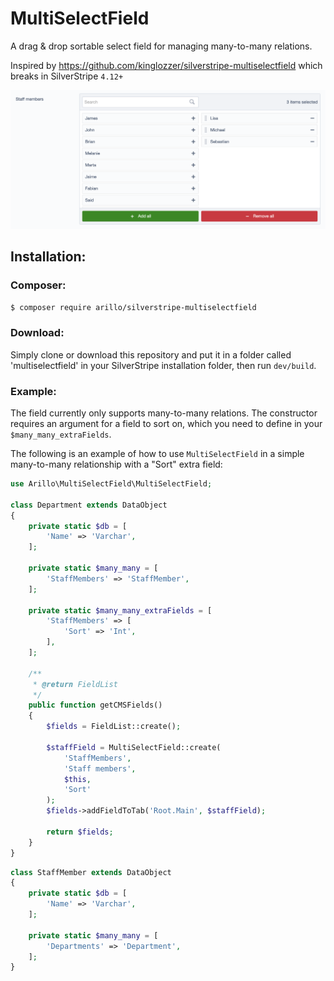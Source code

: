 # MultiSelectField

A drag & drop sortable select field for managing many-to-many relations.

Inspired by https://github.com/kinglozzer/silverstripe-multiselectfield which breaks in SilverStripe `4.12+`

![field](images/field.png)

## Installation:

### Composer:

```bash
$ composer require arillo/silverstripe-multiselectfield
```

### Download:

Simply clone or download this repository and put it in a folder called 'multiselectfield' in your SilverStripe installation folder, then run `dev/build`.

### Example:

The field currently only supports many-to-many relations. The constructor requires an argument for a field to sort on, which you need to define in your `$many_many_extraFields`.

The following is an example of how to use `MultiSelectField` in a simple many-to-many relationship with a "Sort" extra field:

```php
use Arillo\MultiSelectField\MultiSelectField;

class Department extends DataObject
{
    private static $db = [
        'Name' => 'Varchar',
    ];

    private static $many_many = [
        'StaffMembers' => 'StaffMember',
    ];

    private static $many_many_extraFields = [
        'StaffMembers' => [
            'Sort' => 'Int',
        ],
    ];

    /**
     * @return FieldList
     */
    public function getCMSFields()
    {
        $fields = FieldList::create();

        $staffField = MultiSelectField::create(
            'StaffMembers',
            'Staff members',
            $this,
            'Sort'
        );
        $fields->addFieldToTab('Root.Main', $staffField);

        return $fields;
    }
}
```

```php
class StaffMember extends DataObject
{
    private static $db = [
        'Name' => 'Varchar',
    ];

    private static $many_many = [
        'Departments' => 'Department',
    ];
}
```
